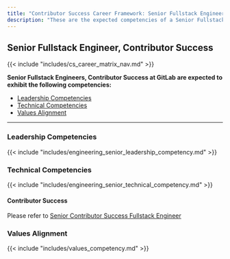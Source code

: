 ```yaml
---
title: "Contributor Success Career Framework: Senior Fullstack Engineer"
description: "These are the expected competencies of a Senior Fullstack Engineer, Contributor Success at GitLab."
---
```


## Senior Fullstack Engineer, Contributor Success

{{< include "includes/cs_career_matrix_nav.md" >}}

**Senior Fullstack Engineers, Contributor Success at GitLab are expected to exhibit the following competencies:**

- [Leadership Competencies](#leadership-competencies)
- [Technical Competencies](#technical-competencies)
- [Values Alignment](#values-alignment)

---

### Leadership Competencies

{{< include "includes/engineering_senior_leadership_competency.md" >}}

### Technical Competencies

{{< include "includes/engineering_senior_technical_competency.md" >}}

#### Contributor Success

Please refer to [Senior Contributor Success Fullstack Engineer](/job-families/marketing/contributor-success/fullstack-engineer/#senior-contributor-success-fullstack-engineer)

### Values Alignment

{{< include "includes/values_competency.md" >}}
